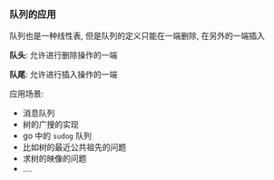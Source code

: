 ### 队列的应用
队列也是一种线性表, 但是队列的定义只能在一端删除, 在另外的一端插入

**队头**: 允许进行删除操作的一端

**队尾**: 允许进行插入操作的一端

应用场景:

* 消息队列
* 树的广搜的实现
* go 中的 `sudog` 队列
* 比如树的最近公共祖先的问题
* 求树的映像的问题
* ....